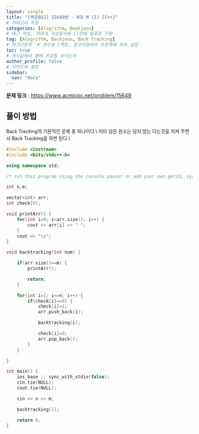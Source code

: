```yaml
---
layout: single
title: "[백준BOJ] 15649번 - N과 M (1) [C++]"
# 카테고리 작성
categories: [Alogrithm, Baekjoon]
# 태그 작성, 여려개 작성할시에 []안에 쉼표로 구분
tag: [Alogrithm, Backjoon, Back Tracking]
# 마크다운의 '#'갯수에 [백준, 알고리즘따라 오른쪽에 목차 설정
toc: true
# 게시글에서 옆에 프로필 보이는지
author_profile: false
# 사이드바 설정
sidebar:
  nav: "docs"
---
```


**문제 링크** : <https://www.acmicpc.net/problem/15649>

## 풀이 방법

<span style="font-size:90%">
Back Tracking의 기본적인 문제 중 하나이다.\
이미 담은 원소는 담지 않는 다는것을 지켜 주면서 Back Tracking을 하면 된다.\
</span>

```c++
#include <iostream>
#include <bits/stdc++.h>

using namespace std;

/* run this program using the console pauser or add your own getch, system("pause") or input loop */

int n,m;

vector<int> arr;
int check[9];

void printArr() {
	for(int i=0; i<arr.size(); i++) {
		cout << arr[i] << " ";
	}
	cout << "\n";
}

void backtracking(int num) {

	if(arr.size()==m) {
		printArr();

		return;
	}

	for(int i=1; i<=n; i++) {
		if(check[i]==0) {
			check[i]=1;
			arr.push_back(i);

			backtracking(i);

			check[i]=0;
			arr.pop_back();
		}
	}

}

int main() {
	ios_base :: sync_with_stdio(false);
	cin.tie(NULL);
	cout.tie(NULL);

	cin >> n >> m;

	backtracking(1);

	return 0;
}
```
